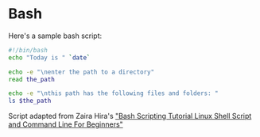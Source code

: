 # Bash

Here's a sample bash script:

```bash
#!/bin/bash
echo "Today is " `date`

echo -e "\nenter the path to a directory"
read the_path

echo -e "\nthis path has the following files and folders: "
ls $the_path
```

Script adapted from Zaira Hira's ["Bash Scripting Tutorial Linux Shell Script and Command Line For Beginners"](https://www.freecodecamp.org/news/bash-scripting-tutorial-linux-shell-script-and-command-line-for-beginners/)